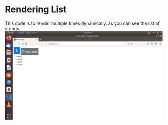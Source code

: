 # Rendering List

This code is to render multiple times dynamically.
as you can see the list of strings.
![full screen shoot ](img/full.png)
